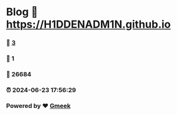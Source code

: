 # Blog :link: https://H1DDENADM1N.github.io 
### :page_facing_up: [3](https://H1DDENADM1N.github.io/tag.html) 
### :speech_balloon: 1 
### :hibiscus: 26684 
### :alarm_clock: 2024-06-23 17:56:29 
### Powered by :heart: [Gmeek](https://github.com/Meekdai/Gmeek)
